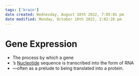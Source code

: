 ```yaml
---
tags: ['brain']
date created: Wednesday, August 10th 2022, 7:05:01 pm
date modified: Monday, October 10th 2022, 2:02:26 pm
---
```


# Gene Expression
- The process by which a gene
- ’s [Nucleotide](Nucleotide.md) sequence is transcribed into the form of RNA
- —often as a prelude to being translated into a protein.



